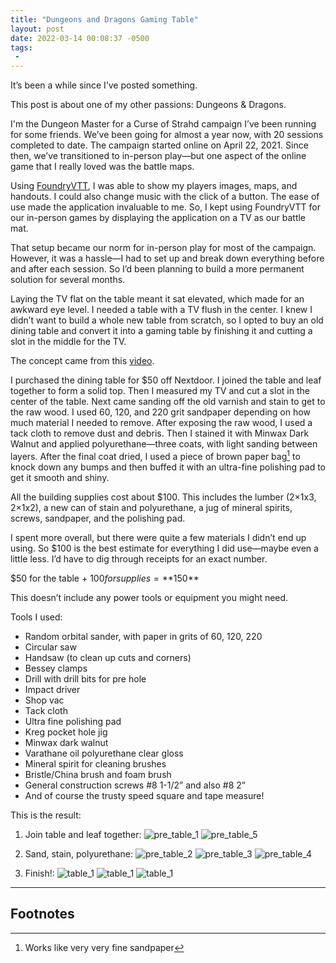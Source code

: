 ```yaml
---
title: "Dungeons and Dragons Gaming Table"
layout: post
date: 2022-03-14 00:08:37 -0500
tags:
 -
---
```


It’s been a while since I’ve posted something.

This post is about one of my other passions: Dungeons & Dragons.

I'm the Dungeon Master for a Curse of Strahd campaign I’ve been running for some friends. We’ve been going for almost a year now, with 20 sessions completed to date. The campaign started online on April 22, 2021. Since then, we’ve transitioned to in-person play—but one aspect of the online game that I really loved was the battle maps.

Using <a href='https://foundryvtt.com/' target='_blank'>FoundryVTT</a>, I was able to show my players images, maps, and handouts. I could also change music with the click of a button. The ease of use made the application invaluable to me. So, I kept using FoundryVTT for our in-person games by displaying the application on a TV as our battle mat.

That setup became our norm for in-person play for most of the campaign. However, it was a hassle—I had to set up and break down everything before and after each session. So I’d been planning to build a more permanent solution for several months.

Laying the TV flat on the table meant it sat elevated, which made for an awkward eye level. I needed a table with a TV flush in the center. I knew I didn’t want to build a whole new table from scratch, so I opted to buy an old dining table and convert it into a gaming table by finishing it and cutting a slot in the middle for the TV.

The concept came from this <a href='https://youtu.be/x7L-WF2YZKk' target='_blank'>video</a>.

I purchased the dining table for $50 off Nextdoor. I joined the table and leaf together to form a solid top. Then I measured my TV and cut a slot in the center of the table. Next came sanding off the old varnish and stain to get to the raw wood. I used 60, 120, and 220 grit sandpaper depending on how much material I needed to remove. After exposing the raw wood, I used a tack cloth to remove dust and debris. Then I stained it with Minwax Dark Walnut and applied polyurethane—three coats, with light sanding between layers. After the final coat dried, I used a piece of brown paper bag[^1] to knock down any bumps and then buffed it with an ultra-fine polishing pad to get it smooth and shiny.

All the building supplies cost about $100. This includes the lumber (2×1x3, 2×1x2), a new can of stain and polyurethane, a jug of mineral spirits, screws, sandpaper, and the polishing pad.

I spent more overall, but there were quite a few materials I didn’t end up using. So $100 is the best estimate for everything I did use—maybe even a little less. I’d have to dig through receipts for an exact number.

$50 for the table + $100 for supplies = **$150**

This doesn’t include any power tools or equipment you might need.

Tools I used:
- Random orbital sander, with paper in grits of 60, 120, 220
- Circular saw
- Handsaw (to clean up cuts and corners)
- Bessey clamps
- Drill with drill bits for pre hole
- Impact driver
- Shop vac
- Tack cloth
- Ultra fine polishing pad
- Kreg pocket hole jig
- Minwax dark walnut
- Varathane oil polyurethane clear gloss
- Mineral spirit for cleaning brushes
- Bristle/China brush and foam brush
- General construction screws #8 1-1/2” and also #8 2”
- And of course the trusty speed square and tape measure!

This is the result:

1. Join table and leaf together:
![pre_table_1]({{site.baseurl}}/assets/images/pre_table_1.JPG)
![pre_table_5]({{site.baseurl}}/assets/images/pre_table_5.JPG)

2. Sand, stain, polyurethane:
![pre_table_2]({{site.baseurl}}/assets/images/pre_table_2.JPG)
![pre_table_3]({{site.baseurl}}/assets/images/pre_table_3.JPG)
![pre_table_4]({{site.baseurl}}/assets/images/pre_table_4.JPG)

3. Finish!:
![table_1]({{site.baseurl}}/assets/images/table_1.JPG)
![table_1]({{site.baseurl}}/assets/images/table_2.JPG)
![table_1]({{site.baseurl}}/assets/images/table_3.JPG)

-----
## Footnotes
[^1]: Works like very very fine sandpaper

